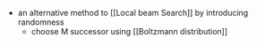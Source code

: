 - an alternative method to [[Local beam Search]] by introducing randomness
	- choose M successor using [[Boltzmann distribution]]